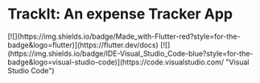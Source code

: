 # TrackIt: An expense Tracker App

<div>
  [![](https://img.shields.io/badge/Made_with-Flutter-red?style=for-the-badge&logo=flutter)](https://flutter.dev/docs)
  [![](https://img.shields.io/badge/IDE-Visual_Studio_Code-blue?style=for-the-badge&logo=visual-studio-code)](https://code.visualstudio.com/  "Visual Studio Code")
</div>
